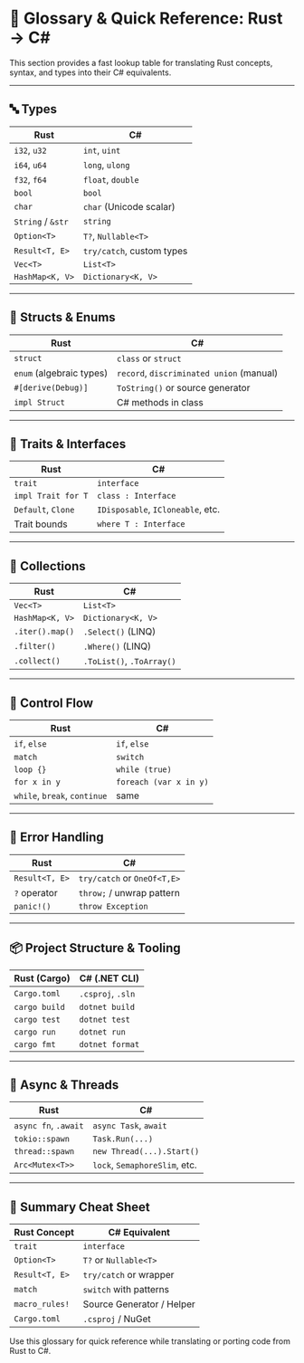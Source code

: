 # 📘 Glossary & Quick Reference: Rust → C#

This section provides a fast lookup table for translating Rust concepts, syntax, and types into their C# equivalents.

---

## 🔤 Types

| Rust               | C#                       |
|--------------------|--------------------------|
| `i32`, `u32`       | `int`, `uint`            |
| `i64`, `u64`       | `long`, `ulong`          |
| `f32`, `f64`       | `float`, `double`        |
| `bool`             | `bool`                   |
| `char`             | `char` (Unicode scalar)  |
| `String` / `&str`  | `string`                 |
| `Option<T>`        | `T?`, `Nullable<T>`      |
| `Result<T, E>`     | `try/catch`, custom types|
| `Vec<T>`           | `List<T>`                |
| `HashMap<K, V>`    | `Dictionary<K, V>`       |

---

## 🧱 Structs & Enums

| Rust                     | C#                          |
|--------------------------|-----------------------------|
| `struct`                 | `class` or `struct`         |
| `enum` (algebraic types) | `record`, `discriminated union` (manual) |
| `#[derive(Debug)]`       | `ToString()` or source generator |
| `impl Struct`            | C# methods in class         |

---

## 🧩 Traits & Interfaces

| Rust               | C#                      |
|--------------------|-------------------------|
| `trait`            | `interface`             |
| `impl Trait for T` | `class : Interface`     |
| `Default`, `Clone` | `IDisposable`, `ICloneable`, etc. |
| Trait bounds       | `where T : Interface`   |

---

## 🧮 Collections

| Rust                   | C#                         |
|------------------------|----------------------------|
| `Vec<T>`               | `List<T>`                  |
| `HashMap<K, V>`        | `Dictionary<K, V>`         |
| `.iter().map()`        | `.Select()` (LINQ)         |
| `.filter()`            | `.Where()` (LINQ)          |
| `.collect()`           | `.ToList()`, `.ToArray()`  |

---

## 🔁 Control Flow

| Rust           | C#                     |
|----------------|------------------------|
| `if`, `else`   | `if`, `else`           |
| `match`        | `switch`               |
| `loop {}`      | `while (true)`         |
| `for x in y`   | `foreach (var x in y)` |
| `while`, `break`, `continue` | same     |

---

## 🧠 Error Handling

| Rust                 | C#                         |
|----------------------|----------------------------|
| `Result<T, E>`       | `try/catch` or `OneOf<T,E>`|
| `?` operator         | `throw;` / unwrap pattern  |
| `panic!()`           | `throw Exception`          |

---

## 📦 Project Structure & Tooling

| Rust (Cargo)     | C# (.NET CLI)         |
|------------------|------------------------|
| `Cargo.toml`     | `.csproj`, `.sln`      |
| `cargo build`    | `dotnet build`         |
| `cargo test`     | `dotnet test`          |
| `cargo run`      | `dotnet run`           |
| `cargo fmt`      | `dotnet format`        |

---

## 🚀 Async & Threads

| Rust                  | C#                          |
|-----------------------|-----------------------------|
| `async fn`, `.await`  | `async Task`, `await`       |
| `tokio::spawn`        | `Task.Run(...)`             |
| `thread::spawn`       | `new Thread(...).Start()`   |
| `Arc<Mutex<T>>`       | `lock`, `SemaphoreSlim`, etc. |

---

## 📝 Summary Cheat Sheet

| Rust Concept       | C# Equivalent             |
|--------------------|---------------------------|
| `trait`            | `interface`               |
| `Option<T>`        | `T?` or `Nullable<T>`     |
| `Result<T, E>`     | `try/catch` or wrapper    |
| `match`            | `switch` with patterns    |
| `macro_rules!`     | Source Generator / Helper |
| `Cargo.toml`       | `.csproj` / NuGet         |

Use this glossary for quick reference while translating or porting code from Rust to C#.